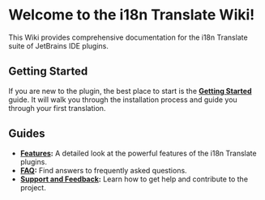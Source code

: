 # Welcome to the i18n Translate Wiki!

This Wiki provides comprehensive documentation for the i18n Translate suite of JetBrains IDE plugins.

## Getting Started

If you are new to the plugin, the best place to start is the **[Getting Started](Getting-Started)** guide. It will walk you through the installation process and guide you through your first translation.

## Guides

*   **[Features](Features):** A detailed look at the powerful features of the i18n Translate plugins.
*   **[FAQ](FAQ):** Find answers to frequently asked questions.
*   **[Support and Feedback](Support-and-Feedback):** Learn how to get help and contribute to the project.
